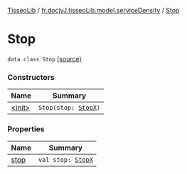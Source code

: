 [TisseoLib](../../index.md) / [fr.docjyJ.tisseoLib.model.serviceDensity](../index.md) / [Stop](./index.md)

# Stop

`data class Stop` [(source)](https://github.com/docjyJ/TisseoLib/tree/master/src/main/kotlin/fr/docjyJ/tisseoLib/model/serviceDensity/Stop.kt#L6)

### Constructors

| Name | Summary |
|---|---|
| [&lt;init&gt;](-init-.md) | `Stop(stop: `[`StopX`](../-stop-x/index.md)`)` |

### Properties

| Name | Summary |
|---|---|
| [stop](stop.md) | `val stop: `[`StopX`](../-stop-x/index.md) |
